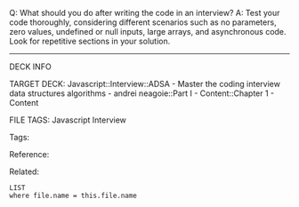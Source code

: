 Q: What should you do after writing the code in an interview?
A: Test your code thoroughly, considering different scenarios such as no parameters, zero values, undefined or null inputs, large arrays, and asynchronous code. Look for repetitive sections in your solution.
<!--ID: 1690026322012-->

---

DECK INFO

TARGET DECK: Javascript::Interview::ADSA - Master the coding interview data structures algorithms - andrei neagoie::Part I - Content::Chapter 1 - Content

FILE TAGS: Javascript Interview

Tags:

Reference:

Related:

```dataview
LIST
where file.name = this.file.name
```
